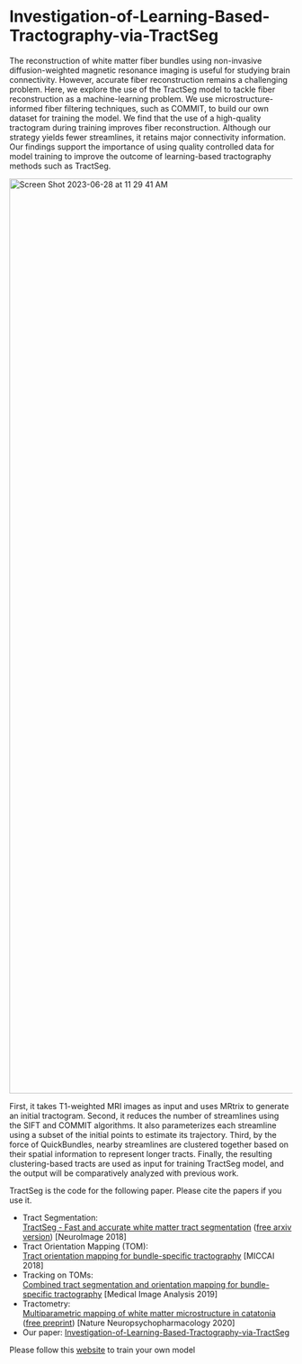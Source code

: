 # Investigation-of-Learning-Based-Tractography-via-TractSeg

The reconstruction of white matter fiber bundles using non-invasive diffusion-weighted magnetic resonance imaging is useful for studying brain connectivity. However, accurate fiber reconstruction remains a challenging problem. Here, we explore the use of the TractSeg model to tackle fiber reconstruction as a machine-learning problem. We use microstructure-informed fiber filtering techniques, such as COMMIT, to build our own dataset for training the model. We find that the use of a high-quality tractogram during training improves fiber reconstruction. Although our strategy yields fewer streamlines, it retains major connectivity information. Our findings support the importance of using quality controlled data for model training to improve the outcome of learning-based tractography methods such as TractSeg.

<img width="1626" alt="Screen Shot 2023-06-28 at 11 29 41 AM" src="https://github.com/YichengZou626/Investigation-of-Learning-Based-Tractography-via-TractSeg/assets/59714064/83d15361-bc7b-40de-8716-7d1dc7b254c9">

First, it takes T1-weighted MRI images as input and uses MRtrix to generate an initial tractogram. Second, it reduces the number of streamlines using the SIFT and COMMIT algorithms. It also parameterizes each streamline using a subset of the initial points to estimate its trajectory. Third, by the force of QuickBundles, nearby streamlines are clustered together based on their spatial information to represent longer tracts. Finally, the resulting clustering-based tracts are used as input for training TractSeg model, and the output will be comparatively analyzed with previous work.

TractSeg is the code for the following paper. Please cite the papers if you use it.
* Tract Segmentation:   
[TractSeg - Fast and accurate white matter tract segmentation](https://doi.org/10.1016/j.neuroimage.2018.07.070) ([free arxiv version](https://arxiv.org/abs/1805.07103))
[NeuroImage 2018]
* Tract Orientation Mapping (TOM):   
[Tract orientation mapping for bundle-specific tractography](https://arxiv.org/abs/1806.05580)
[MICCAI 2018]
* Tracking on TOMs:  
[Combined tract segmentation and orientation mapping for bundle-specific tractography](https://www.sciencedirect.com/science/article/pii/S136184151930101X)
[Medical Image Analysis 2019]
* Tractometry:  
[Multiparametric mapping of white matter microstructure in catatonia](https://www.nature.com/articles/s41386-020-0691-2) ([free preprint](resources/Wasserthal2020_Multiparametric_mapping_of_white_matter.pdf))
[Nature Neuropsychopharmacology 2020]
* Our paper:
[Investigation-of-Learning-Based-Tractography-via-TractSeg](https://docs.google.com/document/d/1C-hySU6B40irJ9qYQEmq3ZsKKJGbyQrL8rBAhQPRZSM/edit?usp=sharing)

Please follow this [website](https://github.com/MIC-DKFZ/TractSeg) to train your own model
